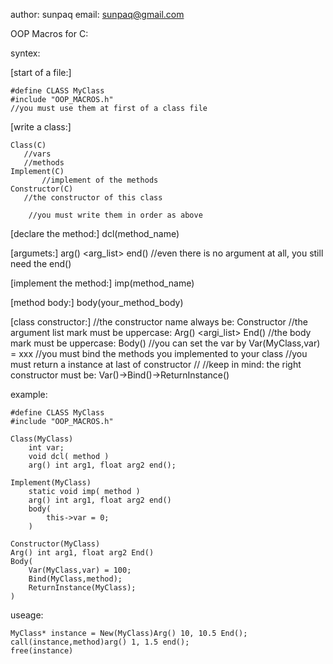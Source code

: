 author: sunpaq
email:  sunpaq@gmail.com

OOP Macros for C:

syntex:

[start of a file:]
	
	#define CLASS MyClass
	#include "OOP_MACROS.h"
	//you must use them at first of a class file

[write a class:]

	Class(C)
	   //vars
	   //methods
	Implement(C)
           //implement of the methods
	Constructor(C)
	   //the constructor of this class

       	//you must write them in order as above


[declare the method:]
		dcl(method_name)

[argumets:]
		arg() <arg_list> end()
		//even there is no argument at all, you still need the end()

[implement the method:]
		imp(method_name)

[method body:]
		body(your_method_body)

[class constructor:]
		//the constructor name always be: Constructor
		//the argument list mark must be uppercase: Arg() <argi_list> End()
		//the body mark must be uppercase: Body()
		//you can set the var by Var(MyClass,var) = xxx
		//you must bind the methods you implemented to your class 
		//you must return a instance at last of constructor
		//
		//keep in mind: the right constructor must be: Var()->Bind()->ReturnInstance()

example:
	
	#define CLASS MyClass
	#include "OOP_MACROS.h"

	Class(MyClass)
		int var;
		void dcl( method )
		arg() int arg1, float arg2 end();

	Implement(MyClass)
		static void imp( method )
		arg() int arg1, float arg2 end()
		body(
			this->var = 0;
		)

	Constructor(MyClass)
	Arg() int arg1, float arg2 End()
	Body(
		Var(MyClass,var) = 100;
		Bind(MyClass,method);
		ReturnInstance(MyClass);
	)	


useage:

	MyClass* instance = New(MyClass)Arg() 10, 10.5 End();
	call(instance,method)arg() 1, 1.5 end();
	free(instance)
